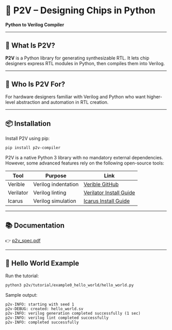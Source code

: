 # 🚀 P2V – Designing Chips in Python  
**Python to Verilog Compiler**

---

## 📘 What Is P2V?
**P2V** is a Python library for generating synthesizable RTL. It lets chip designers express RTL modules in Python, then compiles them into Verilog.

---

## 👥 Who Is P2V For?
For hardware designers familiar with Verilog and Python who want higher-level abstraction and automation in RTL creation.

---

## 📦 Installation

Install P2V using pip:

```bash
pip install p2v-compiler
```

P2V is a native Python 3 library with no mandatory external dependencies. However, some advanced features rely on the following open-source tools:

| Tool      | Purpose                   | Link |
|-----------|---------------------------|------|
| Verible   | Verilog indentation        | [Verible GitHub](https://github.com/chipsalliance/verible) |
| Verilator | Verilog linting            | [Verilator Install Guide](https://verilator.org/guide/latest/install.html) |
| Icarus    | Verilog simulation         | [Icarus Install Guide](https://steveicarus.github.io/iverilog/usage/installation.html) |

---

## 📚 Documentation

👉 [p2v_spec.pdf](https://github.com/eyalhoc/p2v/blob/main/doc/p2v_spec.pdf)

---

## 👋 Hello World Example

Run the tutorial:

```bash
python3 p2v/tutorial/example0_hello_world/hello_world.py
```

Sample output:
```
p2v-INFO: starting with seed 1
p2v-DEBUG: created: hello_world.sv
p2v-INFO: verilog generation completed successfully (1 sec)
p2v-INFO: verilog lint completed successfully
p2v-INFO: completed successfully
```
